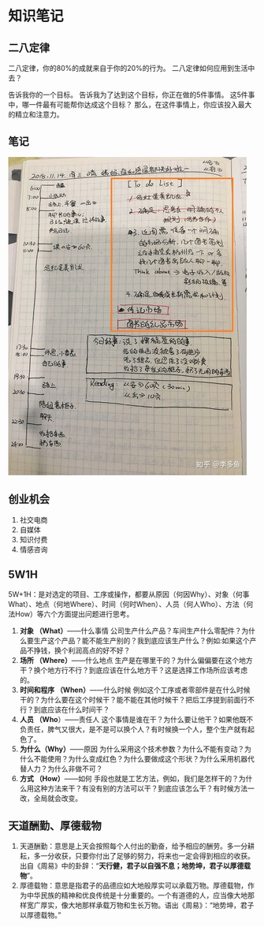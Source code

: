 # 知识笔记

## 二八定律

二八定律，你的80%的成就来自于你的20%的行为。
二八定律如何应用到生活中去？

告诉我你的一个目标。
告诉我为了达到这个目标，你正在做的5件事情。
这5件事中，哪一件最有可能帮你达成这个目标？
那么，在这件事情上，你应该投入最大的精立和注意力。

## 笔记

![notebook](zhishi.assets/notebook.jpg)

## 创业机会

1. 社交电商
2. 自媒体
3. 知识付费
4. 情感咨询

## 5W1H

5W+1H：是对选定的项目、工序或操作，都要从原因（何因Why）、对象（何事What）、地点（何地Where）、时间（何时When）、人员（何人Who）、方法（何法How）等六个方面提出问题进行思考。

1. **对象 （What）**——什么事情
公司生产什么产品？车间生产什么零配件？为什么要生产这个产品？能不能生产别的？我到底应该生产什么？例如:如果这个产品不挣钱，换个利润高点的好不好？
2. **场所 （Where）**——什么地点
生产是在哪里干的？为什么偏偏要在这个地方干？换个地方行不行？到底应该在什么地方干？这是选择工作场所应该考虑的。
3. **时间和程序 （When）**——什么时候
例如这个工序或者零部件是在什么时候干的？为什么要在这个时候干？能不能在其他时候干？把后工序提到前面行不行？到底应该在什么时间干？
4. **人员 （Who**）——责任人
这个事情是谁在干？为什么要让他干？如果他既不负责任，脾气又很大，是不是可以换个人？有时候换一个人，整个生产就有起色了。
5. **为什么（Why）**——原因
为什么采用这个技术参数？为什么不能有变动？为什么不能使用？为什么变成红色？为什么要做成这个形状？为什么采用机器代替人力？为什么非做不可？
6. **方式 （How）**——如何
手段也就是工艺方法，例如，我们是怎样干的？为什么用这种方法来干？有没有别的方法可以干？到底应该怎么干？有时候方法一改，全局就会改变。 

## 天道酬勤、厚德载物

1. 天道酬勤：意思是上天会按照每个人付出的勤奋，给予相应的酬劳。多一分耕耘，多一分收获，只要你付出了足够的努力，将来也一定会得到相应的收获。出自《周易》中的卦辞：“**天行健，君子以自强不息；地势坤，君子以厚德载物**”。
2. 厚德载物：意思是指君子的品德应如大地般厚实可以承载万物。厚德载物，作为中华民族的精神和优良传统是十分重要的。一个有道德的人，应当像大地那样宽广厚实，像大地那样承载万物和生长万物。语出《周易》：“地势坤，君子以厚德载物。”

